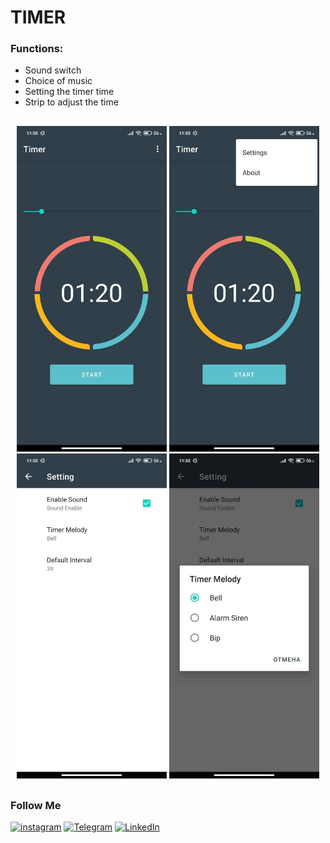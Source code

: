 # TIMER

### Functions:
+ Sound switch
+ Choice of music
+ Setting the timer time
+ Strip to adjust the time



##
<p align="center">
  <img src="https://github.com/weeidl/Timer/blob/master/ImageReadme/Timer_1.jpg" width="240" title="weeidl">
  <img src="https://github.com/weeidl/Timer/blob/master/ImageReadme/Timer_2.jpg" width="240" title="weeidl">
  <img src="https://github.com/weeidl/Timer/blob/master/ImageReadme/Timer_3.jpg" width="240" title="weeidl">
  <img src="https://github.com/weeidl/Timer/blob/master/ImageReadme/Timer_4.jpg" width="240" title="weeidl">
</p>

##

### Follow Me
[![instagram](https://img.shields.io/badge/-instagram-05151e?style=for-the-badge&logo=instagram)](https://www.instagram.com/weeidl/)
[![Telegram](https://img.shields.io/badge/-Telegram-05151e?style=for-the-badge&logo=Telegram)](https://t.me/weeidl)
[![LinkedIn](https://img.shields.io/badge/-LinkedIn-05151e?style=for-the-badge&logo=LinkedIn)](https://www.linkedin.com/in/weeidl/)
